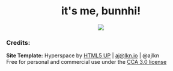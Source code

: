 <h1 align="center"> 
  it's me, bunnhi!
</h1>
<div id="header" align="center">
  <img src="https://media.giphy.com/media/WgncljJskOk6SsyiRz/giphy.gif" width=device-width/>
</div>



### Credits:  

**Site Template:** Hyperspace by [HTML5 UP](html5up.net) | aj@lkn.io | @ajlkn  
	Free for personal and commercial use under the [CCA 3.0 license](html5up.net/license)
